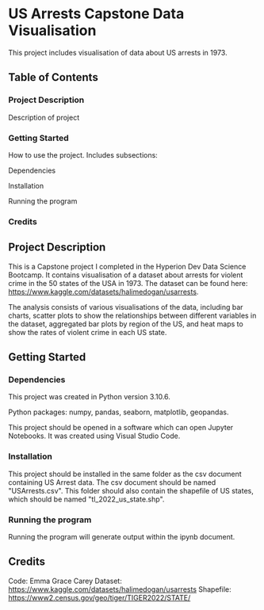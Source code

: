 # US Arrests Capstone Data Visualisation

This project includes visualisation of data about US arrests in 1973. 

## Table of Contents
### Project Description
Description of project

### Getting Started
How to use the project. Includes subsections:

Dependencies

Installation

Running the program

### Credits

## Project Description

This is a Capstone project I completed in the Hyperion Dev Data Science Bootcamp. It contains visualisation of a dataset about arrests for violent crime in the 50 states of the USA in 1973. The dataset can be found here: https://www.kaggle.com/datasets/halimedogan/usarrests.

The analysis consists of various visualisations of the data, including bar charts, scatter plots to show the relationships between different variables in the dataset, aggregated bar plots by region of the US, and heat maps to show the rates of violent crime in each US state.

## Getting Started

### Dependencies
This project was created in Python version 3.10.6. 

Python packages: numpy, pandas, seaborn, matplotlib, geopandas. 

This project should be opened in a software which can open Jupyter Notebooks. It was created using Visual Studio Code.

### Installation
This project should be installed in the same folder as the csv document containing US Arrest data. The csv document should be named "USArrests.csv". This folder should also contain the shapefile of US states, which should be named "tl_2022_us_state.shp". 

### Running the program
Running the program will generate output within the ipynb document.

## Credits
Code: Emma Grace Carey
Dataset: https://www.kaggle.com/datasets/halimedogan/usarrests
Shapefile: https://www2.census.gov/geo/tiger/TIGER2022/STATE/
